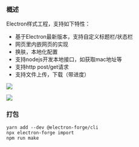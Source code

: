 ### 概述

Electron样式工程，支持如下特性：

- 基于Electron最新版本，支持自定义标题栏/状态栏
- 网页里内嵌网页的实现
- 换肤，本地化配置
- 支持nodejs开发本地接口，如获取mac地址等
- 支持http post/get请求
- 支持文件上传，下载（带进度）

![](http://doc.sumslack.com/server/../Public/Uploads/2023-06-09/6482c49ba6a92.png)

![](http://doc.sumslack.com/server/../Public/Uploads/2023-06-09/6482c4afc770b.png)

### 打包

```
yarn add --dev @electron-forge/cli
npx electron-forge import
npm run make
```
